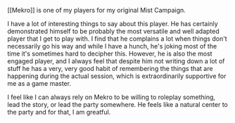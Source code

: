 [[Mekro]] is one of my players for my original Mist Campaign. 

I have a lot of interesting things to say about this player. He has certainly demonstrated himself to be probably the most versatile and well adapted player that I get to play with. I find that he complains a lot when things don't necessarily go his way and while I have a hunch, he's joking most of the time it's sometimes hard to decipher this. However, he is also the most engaged player, and I always feel that despite him not writing down a lot of stuff he has a very, very good habit of remembering the things that are happening during the actual session, which is extraordinarily supportive for me as a game master.

I feel like I can always rely on Mekro to be willing to roleplay something, lead the story, or lead the party somewhere. He feels like a natural center to the party and for that, I am greatful. 